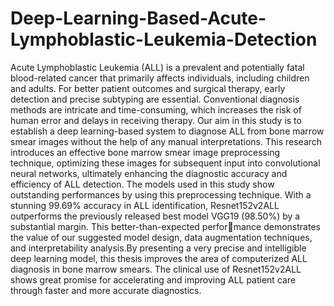 # Deep-Learning-Based-Acute-Lymphoblastic-Leukemia-Detection

Acute Lymphoblastic Leukemia (ALL) is a prevalent and potentially fatal blood-related cancer
that primarily affects individuals, including children and adults. For better patient outcomes
and surgical therapy, early detection and precise subtyping are essential. Conventional diagnosis methods are intricate and time-consuming, which increases the risk of human error and
delays in receiving therapy. Our aim in this study is to establish a deep learning-based system
to diagnose ALL from bone marrow smear images without the help of any manual interpretations. This research introduces an effective bone marrow smear image preprocessing technique,
optimizing these images for subsequent input into convolutional neural networks, ultimately
enhancing the diagnostic accuracy and efficiency of ALL detection. The models used in this
study show outstanding performances by using this preprocessing technique. With a stunning
99.69% accuracy in ALL identification, Resnet152v2ALL outperforms the previously released
best model VGG19 (98.50%) by a substantial margin. This better-than-expected performance demonstrates the value of our suggested model design, data augmentation techniques,
and interpretability analysis.By presenting a very precise and intelligible deep learning model,
this thesis improves the area of computerized ALL diagnosis in bone marrow smears. The clinical use of Resnet152v2ALL shows great promise for accelerating and improving ALL patient
care through faster and more accurate diagnostics.

